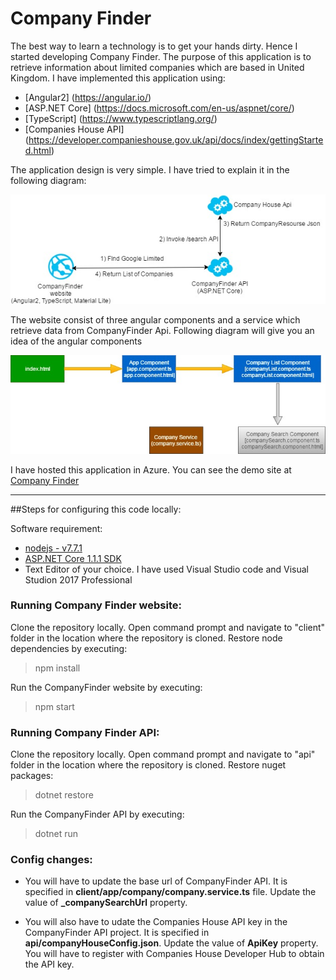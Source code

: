 # Company Finder

The best way to learn a technology is to get your hands dirty. Hence I started developing Company Finder. The purpose of this application is to retrieve information about limited companies which are based in United Kingdom. I have implemented this application using:

* [Angular2] (https://angular.io/)
* [ASP.NET Core] (https://docs.microsoft.com/en-us/aspnet/core/)
* [TypeScript] (https://www.typescriptlang.org/)
* [Companies House API] (https://developer.companieshouse.gov.uk/api/docs/index/gettingStarted.html)


The application design is very simple. I have tried to explain it in the following diagram:

![high-level-desigh](https://github.com/aarcosolutions/company-finder/blob/master/diagrams/highlevel-design.jpg)

The website consist of three angular components and a service which retrieve data from CompanyFinder Api. Following diagram will give you an idea of the angular components

![angular-component-interaction](https://github.com/aarcosolutions/company-finder/blob/master/diagrams/angular-component-interaction.jpg)

I have hosted this application in Azure. You can see the demo site at [Company Finder](http://companysearch.azurewebsites.net/)

---

##Steps for configuring this code locally:

Software requirement:
* [nodejs - v7.7.1](https://nodejs.org/dist/v7.7.1/node-v7.7.1-x64.msi)
* [ASP.NET Core 1.1.1 SDK](https://go.microsoft.com/fwlink/?linkid=843448)
* Text Editor of your choice. I have used Visual Studio code and Visual Studion 2017 Professional

### Running Company Finder website:

Clone the repository locally. Open command prompt and navigate to "client" folder in the location where the repository is cloned.
Restore node dependencies by executing:
> npm install

Run the CompanyFinder website by executing:
> npm start

### Running Company Finder API:

Clone the repository locally. Open command prompt and navigate to "api" folder in the location where the repository is cloned.
Restore nuget packages:
> dotnet restore

Run the CompanyFinder API by executing:
> dotnet run

### Config changes:

* You will have to update the base url of CompanyFinder API. It is specified in **client/app/company/company.service.ts** file. Update the value of **_companySearchUrl** property.

* You will also have to udate the Companies House API key in the CompanyFinder API project. It is specified in **api/companyHouseConfig.json**. Update the value of **ApiKey** property. You will have to register with Companies House Developer Hub to obtain the API key.




